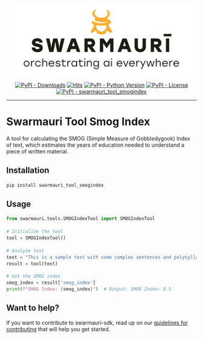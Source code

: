 
![Swamauri Logo](https://github.com/swarmauri/swarmauri-sdk/blob/3d4d1cfa949399d7019ae9d8f296afba773dfb7f/assets/swarmauri.brand.theme.svg)

<p align="center">
    <a href="https://pypi.org/project/swarmauri_tool_smogindex/">
        <img src="https://img.shields.io/pypi/dm/swarmauri_tool_smogindex" alt="PyPI - Downloads"/></a>
    <a href="https://hits.sh/github.com/swarmauri/swarmauri-sdk/tree/master/pkgs/community/swarmauri_tool_smogindex/">
        <img alt="Hits" src="https://hits.sh/github.com/swarmauri/swarmauri-sdk/tree/master/pkgs/community/swarmauri_tool_smogindex.svg"/></a>
    <a href="https://pypi.org/project/swarmauri_tool_smogindex/">
        <img src="https://img.shields.io/pypi/pyversions/swarmauri_tool_smogindex" alt="PyPI - Python Version"/></a>
    <a href="https://pypi.org/project/swarmauri_tool_smogindex/">
        <img src="https://img.shields.io/pypi/l/swarmauri_tool_smogindex" alt="PyPI - License"/></a>
    <a href="https://pypi.org/project/swarmauri_tool_smogindex/">
        <img src="https://img.shields.io/pypi/v/swarmauri_tool_smogindex?label=swarmauri_tool_smogindex&color=green" alt="PyPI - swarmauri_tool_smogindex"/></a>
</p>

---

# Swarmauri Tool Smog Index

A tool for calculating the SMOG (Simple Measure of Gobbledygook) Index of text, which estimates the years of education needed to understand a piece of written material.

## Installation

```bash
pip install swarmauri_tool_smogindex
```

## Usage

```python
from swarmauri.tools.SMOGIndexTool import SMOGIndexTool

# Initialize the tool
tool = SMOGIndexTool()

# Analyze text
text = "This is a sample text with some complex sentences and polysyllabic words to test the SMOG Index calculation."
result = tool(text)

# Get the SMOG index
smog_index = result['smog_index']
print(f"SMOG Index: {smog_index}")  # Output: SMOG Index: 8.5
```

## Want to help?

If you want to contribute to swarmauri-sdk, read up on our [guidelines for contributing](https://github.com/swarmauri/swarmauri-sdk/blob/master/contributing.md) that will help you get started.

